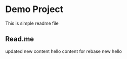 # Demo Project
This is simple readme file

## Read.me
updated
new content
hello
content for rebase
new 
hello
